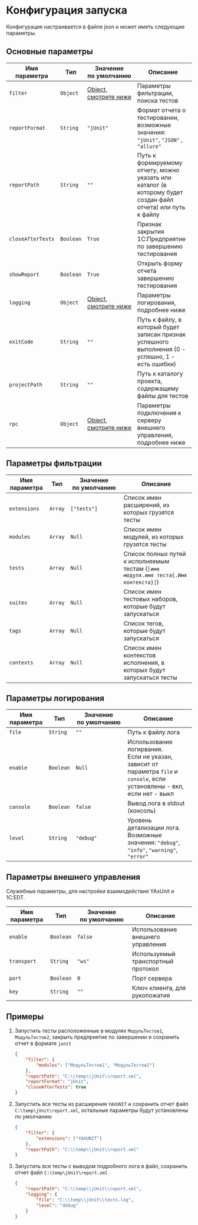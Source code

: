 # Конфигурация запуска

Конфигурация настраивается в файле json и может иметь следующие параметры.

## Основные параметры

| Имя параметра     | Тип       | Значение по умолчанию                                   | Описание                                                                                                     |
|-------------------|-----------|---------------------------------------------------------|--------------------------------------------------------------------------------------------------------------|
| `filter`          | `Object`  | [Object, смотрите ниже](#параметры-фильтрации)          | Параметры фильтрации, поиска тестов                                                                          |
| `reportFormat`    | `String`  | `"jUnit"`                                               | Формат отчета о тестировании, возможные значения: `"jUnit"`, `"JSON"` , `"allure"`                           |
| `reportPath`      | `String`  | `""`                                                    | Путь к формируемому отчету, можно указать или каталог (в которому будет создан файл отчета) или путь к файлу |
| `closeAfterTests` | `Boolean` | `True`                                                  | Признак закрытия 1С:Предприятие по завершению тестирования                                                   |
| `showReport`      | `Boolean` | `True`                                                  | Открыть форму отчета завершению тестирования                                                                 |
| `logging`         | `Object`  | [Object, смотрите ниже](#параметры-логирования)         | Параметры логирования, подробнее ниже                                                                        |
| `exitCode`        | `String`  | `""`                                                    | Путь к файлу, в который будет записан признак успешного выполнения (0 - успешно, 1 - есть ошибки)            |
| `projectPath`     | `String`  | `""`                                                    | Путь к каталогу проекта, содержащему файлы для тестов                                                        |
| `rpc`             | `Object`  | [Object, смотрите ниже](#параметры-внешнего-управления) | Параметры подключения к серверу внешнего управления, подробнее ниже                                          |

## Параметры фильтрации

| Имя параметра | Тип     | Значение по умолчанию | Описание                                                                            |
|---------------|---------|-----------------------|-------------------------------------------------------------------------------------|
| `extensions`  | `Array` | `["tests"]`           | Список имен расширений, из которых грузятся тесты                                   |
| `modules`     | `Array` | `Null`                | Список имен модулей, из которых грузятся тесты                                      |
| `tests`       | `Array` | `Null`                | Список полных путей к исполняемым тестам (`[имя модуля.имя теста{.Имя контекста}]`) |
| `suites`      | `Array` | `Null`                | Список имен тестовых наборов, которые будут запускаться                             |
| `tags`        | `Array` | `Null`                | Список тегов, которые будут запускаться                                             |
| `contexts`    | `Array` | `Null`                | Список имен контекстов исполнения, в которых будут запускаться тесты                |

## Параметры логирования

| Имя параметра | Тип       | Значение по умолчанию | Описание                                                                                                                       |
|---------------|-----------|-----------------------|--------------------------------------------------------------------------------------------------------------------------------|
| `file`        | `String`  | `""`                  | Путь к файлу лога                                                                                                              |
| `enable`      | `Boolean` | `Null`                | Использование логирвания.<br/>Если не указан, зависит от параметра `file` и `console`, если установлены - вкл, если нет - выкл |
| `console`     | `Boolean` | `false`               | Вывод лога в stdout (консоль)                                                                                                  |
| `level`       | `String`  | `"debug"`             | Уровень детализации лога. Возможные значения: `"debug"`, `"info"`, `"warning"`, `"error"`                                      |

## Параметры внешнего управления

Служебные параметры, для настройки взаимодействия YAxUnit и 1С:EDT.

| Имя параметра | Тип       | Значение по умолчанию | Описание                           |
|---------------|-----------|-----------------------|------------------------------------|
| `enable`      | `Boolean` | `false`               | Использование внешнего управления  |
| `transport`   | `String`  | `"ws"`                | Используемый транспортный протокол |
| `port`        | `Boolean` | `0`                   | Порт сервера                       |
| `key`         | `String`  | `""`                  | Ключ клиента, для рукопожатия      |

## Примеры

1. Запустить тесты расположенные в модулях `МодульТестов1`, `МодульТестов2`, закрыть предприятие по завершении и сохранить отчет в формате `junit`

    ```json
    {
        "filter": {
            "modules": ["МодульТестов1", "МодульТестов2"]
        },
        "reportPath": "C:\\temp\\jUnit\\report.xml",
        "reportFormat": "jUnit",
        "closeAfterTests": true
    }
    ```

2. Запустить все тесты из расширения `YAXUNIT` и сохранить отчет файл `C:\temp\jUnit\report.xml`, остальные параметры будут установлены по умолчанию

    ```json
    {
        "filter": {
            "extensions": ["YAXUNIT"]
        },
        "reportPath": "C:\\temp\\jUnit\\report.xml"
    }
    ```

3. Запустить все тесты с выводом подробного лога в файл, сохранить отчет файл `C:\temp\jUnit\report.xml`

    ```json
    {
        "reportPath": "C:\\temp\\jUnit\\report.xml",
        "logging": {
            "file": "C:\\temp\\jUnit\\tests.log",
            "level": "debug"
        }
    }
    ```
